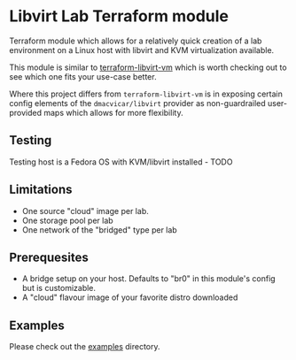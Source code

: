 # Libvirt Lab Terraform module

Terraform module which allows for a relatively quick creation of a lab environment on a Linux host with libvirt and KVM virtualization available.

This module is similar to [terraform-libvirt-vm](https://registry.terraform.io/modules/MonolithProjects/vm/libvirt/latest) which is worth checking out to see which one fits your use-case better.

Where this project differs from `terraform-libvirt-vm` is in exposing certain config elements of the `dmacvicar/libvirt` provider as non-guardrailed user-provided maps which allows for more flexibility.

## Testing

Testing host is a Fedora OS with KVM/libvirt installed - TODO

## Limitations
* One source "cloud" image per lab.
* One storage pool per lab
* One network of the "bridged" type per lab

## Prerequesites

* A bridge setup on your host. Defaults to "br0" in this module's config but is customizable.
* A "cloud" flavour image of your favorite distro downloaded

## Examples

Please check out the [examples](examples/) directory.
